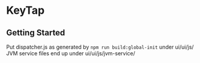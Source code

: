# KeyTap

## Getting Started

Put dispatcher.js as generated by `npm run build:global-init` under ui/ui/js/
JVM service files end up under ui/ui/js/jvm-service/
